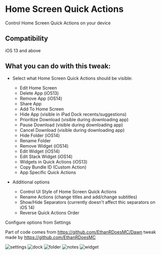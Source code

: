 # Home Screen Quick Actions
Control Home Screen Quick Actions on your device

## Compatibility
iOS 13 and above

## What you can do with this tweak:

* Select what Home Screen Quick Actions should be visible:
	* Edit Home Screen
	* Delete App (iOS13)
	* Remove App (iOS14)
	* Share App
	* Add To Home Screen
	* Hide App (visible in iPad Dock recents/suggestions)
	* Prioritize Download (visible during downloading app)
	* Pause Download (visible during downloading app)
	* Cancel Download (visible during downloading app)
	* Hide Folder (iOS14)
	* Rename Folder
	* Remove Widget (iOS14)
	* Edit Widget (iOS14)
	* Edit Stack Widget (iOS14)
	* Widgets in Quick Actions (iOS13)
	* Copy Bundle ID (Custom Action)
	* App Specific Quick Actions

* Additional options
	* Control UI Style of Home Screen Quick Actions
	* Rename Actions (change titles and add/change subtitles)
	* Show/Hide Separators (currently doesn't affect thic separators on iOS 14)
	* Reverse Quick Actions Order

Configure options from Settings

Part of code comes from https://github.com/EthanRDoesMC/Dawn tweak made by https://github.com/EthanRDoesMC

![settings](screenshots/homescreenquickactions1.png)
![dock](screenshots/homescreenquickactions2.jpg)
![folder](screenshots/homescreenquickactions3.jpg)
![notes](screenshots/homescreenquickactions4.jpg)
![widget](screenshots/homescreenquickactions5.png)
